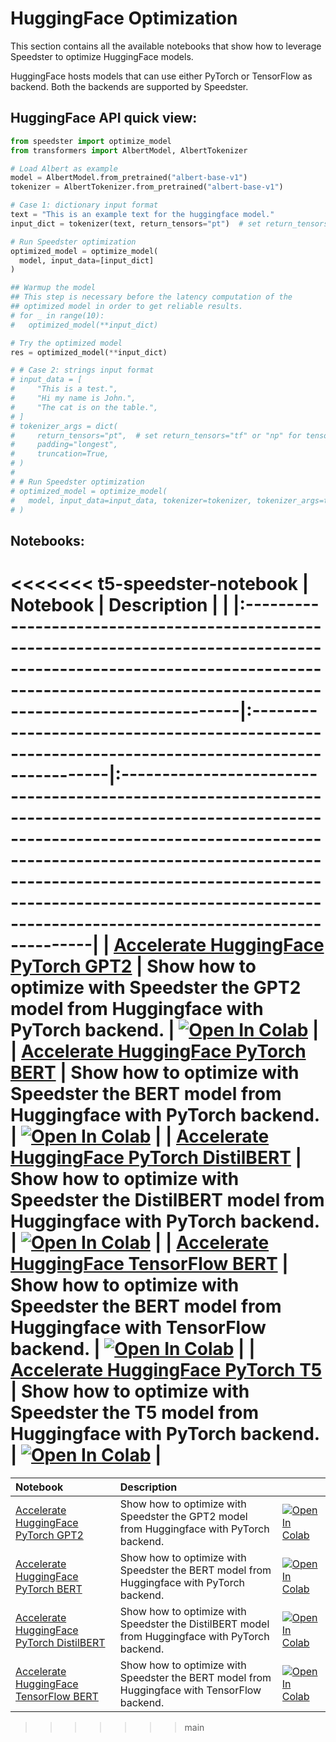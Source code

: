 # **HuggingFace Optimization**

This section contains all the available notebooks that show how to leverage Speedster to optimize HuggingFace models.

HuggingFace hosts models that can use either PyTorch or TensorFlow as backend. Both the backends are supported by Speedster.

## HuggingFace API quick view:

``` python
from speedster import optimize_model
from transformers import AlbertModel, AlbertTokenizer

# Load Albert as example
model = AlbertModel.from_pretrained("albert-base-v1")
tokenizer = AlbertTokenizer.from_pretrained("albert-base-v1")

# Case 1: dictionary input format
text = "This is an example text for the huggingface model."
input_dict = tokenizer(text, return_tensors="pt")  # set return_tensors="tf" or "np" for tensorflow models

# Run Speedster optimization
optimized_model = optimize_model(
  model, input_data=[input_dict]
)

## Warmup the model
## This step is necessary before the latency computation of the 
## optimized model in order to get reliable results.
# for _ in range(10):
#   optimized_model(**input_dict)

# Try the optimized model
res = optimized_model(**input_dict)

# # Case 2: strings input format
# input_data = [
#     "This is a test.",
#     "Hi my name is John.",
#     "The cat is on the table.",
# ]
# tokenizer_args = dict(
#     return_tensors="pt",  # set return_tensors="tf" or "np" for tensorflow models
#     padding="longest",
#     truncation=True,
# )
# 
# # Run Speedster optimization
# optimized_model = optimize_model(
#   model, input_data=input_data, tokenizer=tokenizer, tokenizer_args=tokenizer_args
# )
```

## Notebooks:
<<<<<<< t5-speedster-notebook
| Notebook                                                                                                                                                                                     | Description                                                                                     |                                                                                                                                                                                                                                                                                                             |
|:---------------------------------------------------------------------------------------------------------------------------------------------------------------------------------------------|:------------------------------------------------------------------------------------------------|:------------------------------------------------------------------------------------------------------------------------------------------------------------------------------------------------------------------------------------------------------------------------------------------------------------|
| [Accelerate HuggingFace PyTorch GPT2](https://github.com/nebuly-ai/nebullvm/blob/main/notebooks/speedster/huggingface/Accelerate_Hugging_Face_PyTorch_GPT2_with_Speedster.ipynb)             | Show how to optimize with Speedster the GPT2 model from Huggingface with PyTorch backend.       | [![Open In Colab](https://colab.research.google.com/assets/colab-badge.svg)](https://colab.research.google.com/drive/1ROAKYp8GtnQXU_VGhps7BIxaRc6_zDii?usp=sharing) |
| [Accelerate HuggingFace PyTorch BERT](https://github.com/nebuly-ai/nebullvm/blob/main/notebooks/speedster/huggingface/Accelerate_Hugging_Face_PyTorch_BERT_with_Speedster.ipynb)             | Show how to optimize with Speedster the BERT model from Huggingface with PyTorch backend.       | [![Open In Colab](https://colab.research.google.com/assets/colab-badge.svg)](https://colab.research.google.com/drive/1r8z6Hqpjcqvi2ZdP18zZ9zIPSmnZsxy7?usp=sharing) |
| [Accelerate HuggingFace PyTorch DistilBERT](https://github.com/nebuly-ai/nebullvm/blob/main/notebooks/speedster/huggingface/Accelerate_Hugging_Face_PyTorch_DistilBERT_with_Speedster.ipynb) | Show how to optimize with Speedster the DistilBERT model from Huggingface with PyTorch backend. | [![Open In Colab](https://colab.research.google.com/assets/colab-badge.svg)](https://colab.research.google.com/drive/1uDDQJc7S4paKM8qfDzSybLAWAsMVwh5H?usp=sharing) |
| [Accelerate HuggingFace TensorFlow BERT](https://github.com/nebuly-ai/nebullvm/blob/main/notebooks/speedster/huggingface/Accelerate_Hugging_Face_TensorFlow_BERT_with_Speedster.ipynb)       | Show how to optimize with Speedster the BERT model from Huggingface with TensorFlow backend.    | [![Open In Colab](https://colab.research.google.com/assets/colab-badge.svg)](https://colab.research.google.com/drive/1QtqT6l_R_wEnFEMRpkQ1JIow6L3WbRuI?usp=sharing) |
| [Accelerate HuggingFace PyTorch T5](https://github.com/nebuly-ai/nebullvm/blob/main/notebooks/speedster/huggingface/Accelerate_Hugging_Face_PyTorch_T5_with_Speedster.ipynb) | Show how to optimize with Speedster the T5 model from Huggingface with PyTorch backend. | [![Open In Colab](https://colab.research.google.com/assets/colab-badge.svg)](https://colab.research.google.com/drive/1YhcXIbBsKqVp3mPfed2rFUo-H7y6KvB5?usp=sharing) |
=======
| Notebook                                                                                                                                                                                     | Description                                                                                     |                                                                                                                                                                                                                                |
|:---------------------------------------------------------------------------------------------------------------------------------------------------------------------------------------------|:------------------------------------------------------------------------------------------------|:-------------------------------------------------------------------------------------------------------------------------------------------------------------------------------------------------------------------------------|
| [Accelerate HuggingFace PyTorch GPT2](https://github.com/nebuly-ai/nebullvm/blob/main/notebooks/speedster/huggingface/Accelerate_Hugging_Face_PyTorch_GPT2_with_Speedster.ipynb)             | Show how to optimize with Speedster the GPT2 model from Huggingface with PyTorch backend.       | [![Open In Colab](https://colab.research.google.com/assets/colab-badge.svg)](https://colab.research.google.com/github/nebuly-ai/nebullvm/blob/main/notebooks/speedster/huggingface/Accelerate_Hugging_Face_PyTorch_GPT2_with_Speedster.ipynb) |
| [Accelerate HuggingFace PyTorch BERT](https://github.com/nebuly-ai/nebullvm/blob/main/notebooks/speedster/huggingface/Accelerate_Hugging_Face_PyTorch_BERT_with_Speedster.ipynb)             | Show how to optimize with Speedster the BERT model from Huggingface with PyTorch backend.       | [![Open In Colab](https://colab.research.google.com/assets/colab-badge.svg)](https://colab.research.google.com/github/nebuly-ai/nebullvm/blob/main/notebooks/speedster/huggingface/Accelerate_Hugging_Face_PyTorch_BERT_with_Speedster.ipynb) |
| [Accelerate HuggingFace PyTorch DistilBERT](https://github.com/nebuly-ai/nebullvm/blob/main/notebooks/speedster/huggingface/Accelerate_Hugging_Face_PyTorch_DistilBERT_with_Speedster.ipynb) | Show how to optimize with Speedster the DistilBERT model from Huggingface with PyTorch backend. | [![Open In Colab](https://colab.research.google.com/assets/colab-badge.svg)](https://colab.research.google.com/github/nebuly-ai/nebullvm/blob/main/notebooks/speedster/huggingface/Accelerate_Hugging_Face_PyTorch_DistilBERT_with_Speedster.ipynb)                                                            |
| [Accelerate HuggingFace TensorFlow BERT](https://github.com/nebuly-ai/nebullvm/blob/main/notebooks/speedster/huggingface/Accelerate_Hugging_Face_TensorFlow_BERT_with_Speedster.ipynb)       | Show how to optimize with Speedster the BERT model from Huggingface with TensorFlow backend.    | [![Open In Colab](https://colab.research.google.com/assets/colab-badge.svg)](https://colab.research.google.com/github/nebuly-ai/nebullvm/blob/main/notebooks/speedster/huggingface/Accelerate_Hugging_Face_TensorFlow_BERT_with_Speedster.ipynb)                                                            |
>>>>>>> main

